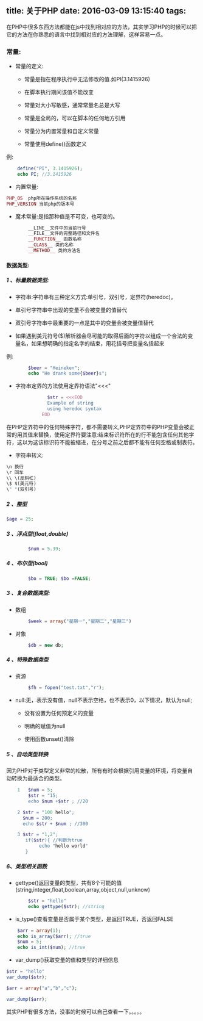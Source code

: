 title: 关于PHP
date: 2016-03-09 13:15:40
tags:
---
在PHP中很多东西方法都能在js中找到相对应的方法，其实学习PHP的时候可以把它的方法在你熟悉的语言中找到相对应的方法理解，这样容易一点。


### 常量:

- 常量的定义:

	- 常量是指在程序执行中无法修改的值.如PI(3.1415926)

	- 在脚本执行期间该值不能改变

	- 常量对大小写敏感，通常常量名总是大写

	- 常量是全局的，可以在脚本的任何地方引用

	- 常量分为内置常量和自定义常量

	- 常量使用define()函数定义

	<!--more-->

例:
```php
	define("PI", 3.1415926);
	echo PI; //3.1415926
```
- 内置常量:
```php
PHP_OS  php所在操作系统的名称
PHP_VERSION 当前php的版本号
```
- 魔术常量:是指那种值是不可变，也可变的。

```php
		__LINE__文件中的当前行号
		__FILE__文件的完整路径和文件名
		__FUNCTION__ 函数名称
		__CLASS__ 类的名称
		__METHOD__ 类的方法名
```
#### 数据类型:

##### 1 、标量数据类型:

  - 字符串:字符串有三种定义方式:单引号，双引号，定界符(heredoc)。

  - 单引号字符串中出现的变量不会被变量的值替代

  - 双引号字符串中最重要的一点是其中的变量会被变量值替代

  - 如果遇到美元符号($)解析器会尽可能的取得后面的字符以组成一个合法的变量名，如果想明确的指定名字的结束，用花括号把变量名括起来

 例:
```php
 		$beer = "Heineken";
 		echo "He drank some{$beer}s";
```
 - 字符串定界的方法使用定界符语法"<<<"

```php
			   $str = <<<EOD
			   Example of string
			   using heredoc syntax
			 EOD
```
在PHP定界符中的任何特殊字符，都不需要转义,PHP定界符中的PHP变量会被正常的用其值来替换，使用定界符要注意:结束标识符所在的行不能包含任何其他字符，这以为这该标识符不能被缩进，在分号之前之后都不能有任何空格或制表符。

- 字符串转义:
```php
\n 换行
\r 回车
\\ \(反斜杠)
\$ $(美元符)
\" "(双引号)
```
##### 2 、整型
```php
$age = 25;
```
##### 3 、浮点型(float,double)
```php
		$num = 5.39;
```
##### 4 、布尔型(bool)
```php
		$bo = TRUE; $bo =FALSE;
```
##### 3 、复合数据类型:

- 数组
```php
		$week = array("星期一","星期二","星期三")
```
- 对象
```php
		$db = new db;
```
##### 4 、特殊数据类型

- 资源
```php
		$fh = fopen("test.txt","r");
```
- null:无，表示没有值，null不表示空格，也不表示0，以下情况，默认为null;

	- 没有设置为任何预定义的变量

	- 明确的赋值为null

	- 使用函数unset()清除

##### 5 、自动类型转换

因为PHP对于类型定义非常的松散，所有有时会根据引用变量的环境，将变量自动转换为最适合的类型。
```php
	1	$num = 5;
		$str = "15;
		echo $num +$str ; //20

	2 $str = "100 hello";
	  $num = 200;
	  echo $str + $num ; //300

	3 $str = "1,2";
	   if($str){ //判断为true
	   		echo "hello world"
	   }
```
##### 6、类型相关函数

- gettype()返回变量的类型，共有8个可能的值(string,integer,float,boolean,array,object,null,unknow)
```php
		$str = "hello"
		echo gettype($str); //string
```
- is_type()查看变量是否属于某个类型，是返回TRUE，否返回FALSE
```php
	$arr = array(1);
	echo is_array($arr); //true
	$num = 5;
	echo is_int($num); //true
```
- var_dump()获取变量的值和类型的详细信息
```php
$str = "hello"
var_dump($str);

$arr = array("a","b","c");

var_dump($arr);
```

其实PHP有很多方法，没事的时候可以自己查看一下。。。。。

